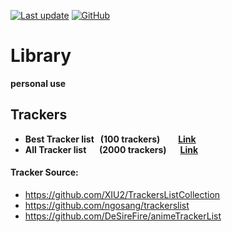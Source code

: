 [![Last update](https://img.shields.io/badge/Last%20update-2023/08/06-%232ea043?style=flat-square&logo=github)](#)
[![GitHub](https://img.shields.io/github/license/BoxMiao007/Library?style=flat-square&color=blue&logo=github)](https://raw.githubusercontent.com/BoxMiao007/Library/main/LICENSE)

# Library
**personal use**

## Trackers

* **Best Tracker list &nbsp; (100 trackers)** &nbsp;&emsp;&ensp;**[Link](https://raw.githubusercontent.com/BoxMiao007/Library/main/Trackers/trackers_best.txt)**
* **All Tracker list &emsp; (2000 trackers)**&nbsp;&emsp; **[Link](https://raw.githubusercontent.com/BoxMiao007/Library/main/Trackers/trackers.txt)**

#### Tracker Source:
* https://github.com/XIU2/TrackersListCollection
* https://github.com/ngosang/trackerslist
* https://github.com/DeSireFire/animeTrackerList
